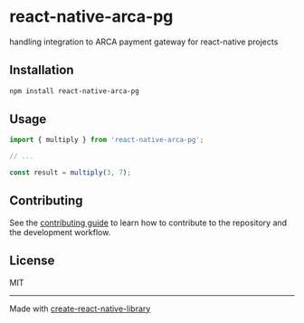 # react-native-arca-pg

handling integration to ARCA payment gateway for react-native projects

## Installation

```sh
npm install react-native-arca-pg
```

## Usage


```js
import { multiply } from 'react-native-arca-pg';

// ...

const result = multiply(3, 7);
```


## Contributing

See the [contributing guide](CONTRIBUTING.md) to learn how to contribute to the repository and the development workflow.

## License

MIT

---

Made with [create-react-native-library](https://github.com/callstack/react-native-builder-bob)
